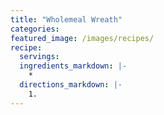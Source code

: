 ```yaml
---
title: "Wholemeal Wreath"
categories:
featured_image: /images/recipes/
recipe:
  servings: 
  ingredients_markdown: |-
    *
  directions_markdown: |-
    1.
---
```


